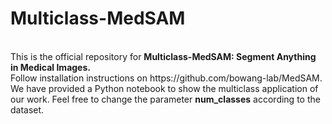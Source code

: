 # Multiclass-MedSAM
<br>
This is the official repository for <b>Multiclass-MedSAM: Segment Anything in Medical Images.</b>
<br>
Follow installation instructions on https://github.com/bowang-lab/MedSAM. <br>
We have provided a Python notebook to show the multiclass application of our work. Feel free to change the parameter <b>num_classes</b> according to the dataset.
